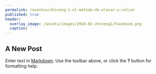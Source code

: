 ```yaml
---
permalink: /eventos/zhineng-1-el-metodo-de-elevar-y-volcar
published: true
header:
  overlay_image: /assets/images/2018-02-zhineng1/Facebook.png
  caption: '  '
---
```


## A New Post

Enter text in [Markdown](http://daringfireball.net/projects/markdown/). Use the toolbar above, or click the **?** button for formatting help.
